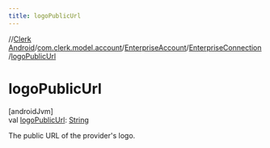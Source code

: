 ```yaml
---
title: logoPublicUrl
---
```

//[Clerk Android](../../../../index.html)/[com.clerk.model.account](../../index.html)/[EnterpriseAccount](../index.html)/[EnterpriseConnection](index.html)/[logoPublicUrl](logo-public-url.html)



# logoPublicUrl



[androidJvm]\
val [logoPublicUrl](logo-public-url.html): [String](https://kotlinlang.org/api/latest/jvm/stdlib/kotlin-stdlib/kotlin/-string/index.html)



The public URL of the provider's logo.




